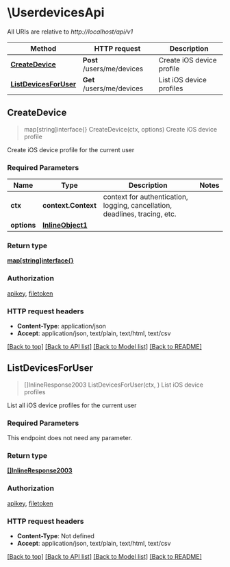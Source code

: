 # \UserdevicesApi

All URIs are relative to *http://localhost/api/v1*

Method | HTTP request | Description
------------- | ------------- | -------------
[**CreateDevice**](UserdevicesApi.md#CreateDevice) | **Post** /users/me/devices | Create iOS device profile
[**ListDevicesForUser**](UserdevicesApi.md#ListDevicesForUser) | **Get** /users/me/devices | List iOS device profiles



## CreateDevice

> map[string]interface{} CreateDevice(ctx, options)
Create iOS device profile

Create iOS device profile for the current user

### Required Parameters


Name | Type | Description  | Notes
------------- | ------------- | ------------- | -------------
**ctx** | **context.Context** | context for authentication, logging, cancellation, deadlines, tracing, etc.
**options** | [**InlineObject1**](InlineObject1.md)|  | 

### Return type

[**map[string]interface{}**](map[string]interface{}.md)

### Authorization

[apikey](../README.md#apikey), [filetoken](../README.md#filetoken)

### HTTP request headers

- **Content-Type**: application/json
- **Accept**: application/json, text/plain, text/html, text/csv

[[Back to top]](#) [[Back to API list]](../README.md#documentation-for-api-endpoints)
[[Back to Model list]](../README.md#documentation-for-models)
[[Back to README]](../README.md)


## ListDevicesForUser

> []InlineResponse2003 ListDevicesForUser(ctx, )
List iOS device profiles

List all iOS device profiles for the current user

### Required Parameters

This endpoint does not need any parameter.

### Return type

[**[]InlineResponse2003**](inline_response_200_3.md)

### Authorization

[apikey](../README.md#apikey), [filetoken](../README.md#filetoken)

### HTTP request headers

- **Content-Type**: Not defined
- **Accept**: application/json, text/plain, text/html, text/csv

[[Back to top]](#) [[Back to API list]](../README.md#documentation-for-api-endpoints)
[[Back to Model list]](../README.md#documentation-for-models)
[[Back to README]](../README.md)

